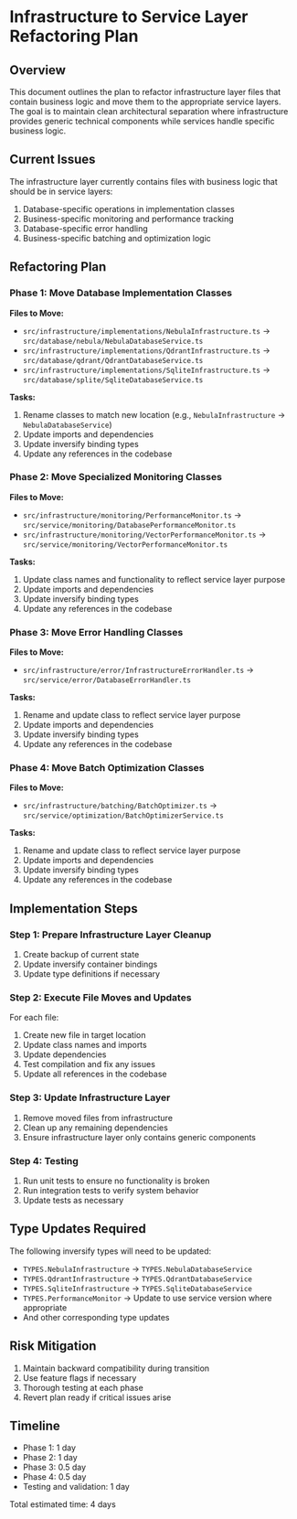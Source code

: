# Infrastructure to Service Layer Refactoring Plan

## Overview

This document outlines the plan to refactor infrastructure layer files that contain business logic and move them to the appropriate service layers. The goal is to maintain clean architectural separation where infrastructure provides generic technical components while services handle specific business logic.

## Current Issues

The infrastructure layer currently contains files with business logic that should be in service layers:

1. Database-specific operations in implementation classes
2. Business-specific monitoring and performance tracking
3. Database-specific error handling
4. Business-specific batching and optimization logic

## Refactoring Plan

### Phase 1: Move Database Implementation Classes

**Files to Move:**
- `src/infrastructure/implementations/NebulaInfrastructure.ts` → `src/database/nebula/NebulaDatabaseService.ts`
- `src/infrastructure/implementations/QdrantInfrastructure.ts` → `src/database/qdrant/QdrantDatabaseService.ts`
- `src/infrastructure/implementations/SqliteInfrastructure.ts` → `src/database/splite/SqliteDatabaseService.ts`

**Tasks:**
1. Rename classes to match new location (e.g., `NebulaInfrastructure` → `NebulaDatabaseService`)
2. Update imports and dependencies
3. Update inversify binding types
4. Update any references in the codebase

### Phase 2: Move Specialized Monitoring Classes

**Files to Move:**
- `src/infrastructure/monitoring/PerformanceMonitor.ts` → `src/service/monitoring/DatabasePerformanceMonitor.ts`
- `src/infrastructure/monitoring/VectorPerformanceMonitor.ts` → `src/service/monitoring/VectorPerformanceMonitor.ts`

**Tasks:**
1. Update class names and functionality to reflect service layer purpose
2. Update imports and dependencies
3. Update inversify binding types
4. Update any references in the codebase

### Phase 3: Move Error Handling Classes

**Files to Move:**
- `src/infrastructure/error/InfrastructureErrorHandler.ts` → `src/service/error/DatabaseErrorHandler.ts`

**Tasks:**
1. Rename and update class to reflect service layer purpose
2. Update imports and dependencies
3. Update inversify binding types
4. Update any references in the codebase

### Phase 4: Move Batch Optimization Classes

**Files to Move:**
- `src/infrastructure/batching/BatchOptimizer.ts` → `src/service/optimization/BatchOptimizerService.ts`

**Tasks:**
1. Rename and update class to reflect service layer purpose
2. Update imports and dependencies
3. Update inversify binding types
4. Update any references in the codebase

## Implementation Steps

### Step 1: Prepare Infrastructure Layer Cleanup

1. Create backup of current state
2. Update inversify container bindings
3. Update type definitions if necessary

### Step 2: Execute File Moves and Updates

For each file:
1. Create new file in target location
2. Update class names and imports
3. Update dependencies
4. Test compilation and fix any issues
5. Update all references in the codebase

### Step 3: Update Infrastructure Layer

1. Remove moved files from infrastructure
2. Clean up any remaining dependencies
3. Ensure infrastructure layer only contains generic components

### Step 4: Testing

1. Run unit tests to ensure no functionality is broken
2. Run integration tests to verify system behavior
3. Update tests as necessary

## Type Updates Required

The following inversify types will need to be updated:

- `TYPES.NebulaInfrastructure` → `TYPES.NebulaDatabaseService`
- `TYPES.QdrantInfrastructure` → `TYPES.QdrantDatabaseService`
- `TYPES.SqliteInfrastructure` → `TYPES.SqliteDatabaseService`
- `TYPES.PerformanceMonitor` → Update to use service version where appropriate
- And other corresponding type updates

## Risk Mitigation

1. Maintain backward compatibility during transition
2. Use feature flags if necessary
3. Thorough testing at each phase
4. Revert plan ready if critical issues arise

## Timeline

- Phase 1: 1 day
- Phase 2: 1 day
- Phase 3: 0.5 day
- Phase 4: 0.5 day
- Testing and validation: 1 day

Total estimated time: 4 days